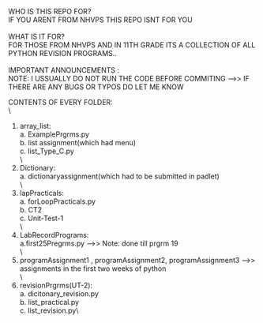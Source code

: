 WHO IS THIS REPO FOR?\
	IF YOU ARENT FROM NHVPS THIS REPO ISNT FOR YOU\
\
WHAT IS IT FOR?\
	FOR THOSE FROM NHVPS AND IN 11TH GRADE ITS A COLLECTION OF ALL PYTHON REVISION PROGRAMS..\
\
IMPORTANT ANNOUNCEMENTS :\
	NOTE: I USSUALLY DO NOT RUN THE CODE BEFORE COMMITING -->> IF THERE ARE ANY BUGS OR TYPOS DO LET ME KNOW

CONTENTS OF EVERY FOLDER:\
\
1. array_list:\
	a. ExamplePrgrms.py \
	b. list assignment(which had menu)\
	c. list_Type_C.py\
\
2. Dictionary:\
	a. dictionaryassignment(which had to be submitted in padlet)\
\
3. lapPracticals:\
	a. forLoopPracticals.py\
	b. CT2\
	c. Unit-Test-1\
\
4. LabRecordPrograms:\
	a.first25Pregrms.py -->> Note: done till prgrm 19\
\
5. programAssignment1 , programAssignment2, programAssignment3 -->> assignments in the first two weeks of python\
\
6. revisionPrgrms(UT-2):\
	a. dicitonary_revision.py\
	b. list_practical.py\
	c. list_revision.py\
